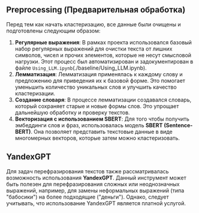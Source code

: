 ## Preprocessing (Предварительная обработка)

Перед тем как начать кластеризацию, все данные были очищены и подготовлены следующим образом:

1. **Регулярные выражения**: В рамках проекта использовался базовый набор регулярных выражений для очистки текста от лишних символов, чисел и прочих элементов, которые не несут смысловой нагрузки. Этот процесс был автоматизирован и задокументирован в файле `Using_LLM.ipynb`(./baseline/Using_LLM.ipynb).
2. **Лемматизация**: Лемматизация применялась к каждому слову и предложению для приведения их к базовой форме. Это помогает уменьшить количество уникальных слов и улучшить качество кластеризации.
3. **Создание словаря**: В процессе лемматизации создавался словарь, который сохраняет старые и новые формы слов. Это упрощает дальнейшую обработку и проверку текстов.
4. **Векторизация с использованием SBERT**: Для того чтобы получить эмбеддинги слов и фраз, использовалась модель **SBERT (Sentence-BERT)**. Она позволяет представить текстовые данные в виде многомерных векторов, которые затем можно кластеризовать.

## YandexGPT

Для задач перефразирования текстов также рассматривалась возможность использования **YandexGPT**. Данный инструмент может быть полезен для перефразирования сложных или неоднозначных выражений, например, для замены неформальных выражений (типа "бабосики") на более подходящие ("деньги"). Однако, следует учитывать, что использование YandexGPT является платной услугой.
